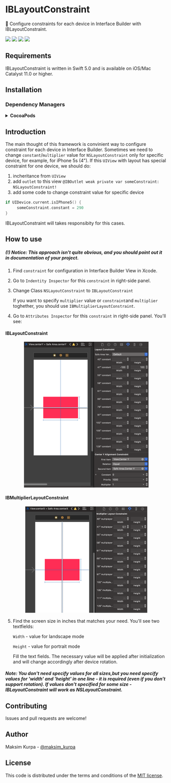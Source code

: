 # IBLayoutConstraint
📏 Configure constraints for each device in Interface Builder with IBLayoutConstraint.
<p align="left">
  <p align="left">
    <a href="https://swift.org"><img src="https://img.shields.io/badge/Swift-5.0-orange.svg?style=flat"></a>
    <a href="https://github.com/MaksimKurpa/IBLayoutConstraint"><img src="https://img.shields.io/cocoapods/p/IBLayoutConstraint.svg"></a>
    <a href="https://github.com/MaksimKurpa/IBLayoutConstraint"><img src="https://img.shields.io/cocoapods/v/IBLayoutConstraint.svg"></a>
	<a href="https://raw.githubusercontent.com/IBLayoutConstraint/master/LICENSE"><img src="https://img.shields.io/cocoapods/l/IBLayoutConstraint.svg"></a>
  </p>
</p>

## Requirements
IBLayoutConstraint is written in Swift 5.0 and is available on iOS/Mac Catalyst 11.0 or higher.

## Installation

### Dependency Managers
<details>
  <summary><strong>CocoaPods</strong></summary>

[CocoaPods](http://cocoapods.org) is a dependency manager for Cocoa projects. You can install it with the following command:

```bash
$ gem install cocoapods
```

To integrate IBLayoutConstraint into your Xcode project using CocoaPods, specify it in your `Podfile`:

```ruby
source 'https://cdn.cocoapods.org/'
platform :ios, '11.0'

pod 'IBLayoutConstraint'
```

Then, run the following command:

```bash
$ pod install
```

</details>

## Introduction

The main thought of this framework is convinient way to configure constraint for each device in Interface Builder.
Sometimes we need to change `constant`/`multiplier` value for `NSLayoutConstraint` only for specific device, for example, for iPhone 5s (4").
If this `UIView` with layout has special constraint for one device, we should do:

1. incheritance from `UIView`
2. add `outlet` to this view `@IBOutlet weak private var someConstraint: NSLayoutConstraint!` 
3. add some code to change constraint value for specific device 
```Swift
if UIDevice.current.isIPhone5() {
     someConstraint.constant = 290
}
```

IBLayoutConstraint will takes responsibity for this cases.

## How to use

<h5> (!) Notice: This approach isn't quite obvious, and you should point out it in documentation of your project.
 </h5>

1. Find `constraint` for configuration in Interface Builder View in Xcode.
2. Go to `Indentity Inspector` for this `constraint` in right-side panel.
3. Change Class `NSLayoutConstraint` to `IBLayoutConstraint`

    If you want to specify `multiplier` value or `constraint`and `multiplier` toghether, you should use `IBMultiplierLayoutConstraint`.

4. Go to `Attributes Inspector` for this `constraint` in right-side panel. You'll see:

#### IBLayoutConstraint

<div align="center">
    <img width="388" height="454" src="https://github.com/MaksimKurpa/IBLayoutConstraint/raw/master/docs/ib_screen_1.png" alt="IBLayoutConstraint">
</div>

#### IBMultiplierLayoutConstraint

<div align="center">
    <img width="380" height="331" src="https://github.com/MaksimKurpa/IBLayoutConstraint/raw/master/docs/ib_screen_2.png" alt="IBLayoutConstraint">
</div>

5. Find the screen size in inches that matches your need. You'll see two textfields:

   `Width` - value for landscape mode
   
   `Height` - value for portrait mode
   
   Fill the text fields. The necessary value will be applied after initialization and will change accordingly after device rotation.
   
##### Note: You don't need specify values for all sizes,but you need specify values for 'width' and 'height' in one line - it is required (even if you don't support rotation). If values don't specified for some size - IBLayoutConstraint will work as NSLayoutConstraint.

## Contributing

Issues and pull requests are welcome!

## Author

Maksim Kurpa - [@maksim_kurpa](https://twitter.com/maksim_kurpa)

## License

This code is distributed under the terms and conditions of the [MIT license](https://raw.githubusercontent.com/MaksimKurpa/IBLayoutConstraint/master/LICENSE). 
